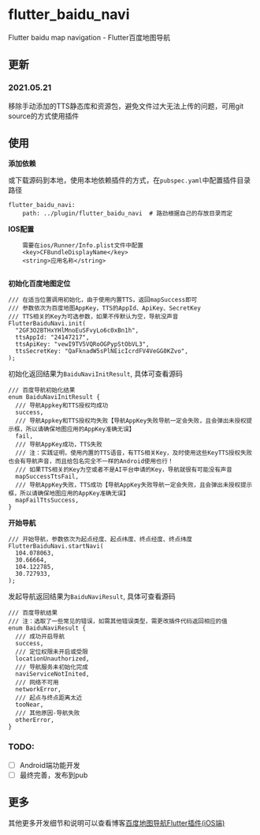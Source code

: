 # flutter_baidu_navi

Flutter baidu map navigation - Flutter百度地图导航

## 更新

### 2021.05.21

移除手动添加的TTS静态库和资源包，避免文件过大无法上传的问题，可用git source的方式使用插件

## 使用

**添加依赖**

或下载源码到本地，使用本地依赖插件的方式，在`pubspec.yaml`中配置插件目录路径

```
flutter_baidu_navi:
	path: ../plugin/flutter_baidu_navi	# 路劲根据自己的存放目录而定
```

**IOS配置**
```
    需要在ios/Runner/Info.plist文件中配置
    <key>CFBundleDisplayName</key>
    <string>应用名称</string>


```

**初始化百度地图定位**

```
/// 在适当位置调用初始化，由于使用内置TTS，返回mapSuccess即可
/// 参数依次为百度地图AppKey，TTS的AppId、ApiKey、SecretKey
/// TTS相关的Key为可选参数，如果不传默认为空，导航没声音
FlutterBaiduNavi.init(
  "2GF3O2BTHxYHlMnoEuSFvyLo6c0xBn1h",
  ttsAppId: "24147217",
  ttsApiKey: "vewI9TV5VQRoOGPypStObVL3",
  ttsSecretKey: "QaFknadW5sPlNEicIcrdFV4VeGG0KZvo",
);
```

初始化返回结果为`BaiduNaviInitResult`, 具体可查看源码

```
/// 百度导航初始化结果
enum BaiduNaviInitResult {
  /// 导航Appkey和TTS授权均成功
  success,
  /// 导航Appkey和TTS授权均失败【导航AppKey失败导航一定会失败，且会弹出未授权提示框，所以请确保地图应用的AppKey准确无误】
  fail,
  /// 导航AppKey成功，TTS失败
  /// 注：实践证明，使用内置的TTS语音，有TTS相关Key，及时使用这些KeyTTS授权失败也会有导航声音，而且给包名完全不一样的Android使用也行！
  /// 如果TTS相关的Key为空或者不是AI平台申请的Key，导航就很有可能没有声音
  mapSuccessTtsFail,
  /// 导航AppKey失败，TTS成功【导航AppKey失败导航一定会失败，且会弹出未授权提示框，所以请确保地图应用的AppKey准确无误】
  mapFailTtsSuccess,
}
```

**开始导航**

```
/// 开始导航，参数依次为起点经度、起点纬度、终点经度、终点纬度
FlutterBaiduNavi.startNavi(
  104.078063,
  30.66664,
  104.122785,
  30.727933,
);
```

发起导航返回结果为`BaiduNaviResult`, 具体可查看源码

```
/// 百度导航结果
/// 注：选取了一些常见的错误，如需其他错误类型，需更改插件代码返回相应的值
enum BaiduNaviResult {
  /// 成功开启导航
  success,
  /// 定位权限未开启或受限
  locationUnauthorized,
  /// 导航服务未初始化完成
  naviServiceNotInited,
  /// 网络不可用
  networkError,
  /// 起点与终点距离太近
  tooNear,
  /// 其他原因-导航失败
  otherError,
}
```

### TODO: 

- [ ] Android端功能开发
- [ ] 最终完善，发布到pub

## 更多

其他更多开发细节和说明可以查看博客[百度地图导航Flutter插件(iOS端)](https://www.jianshu.com/p/7c92f35cd765)

